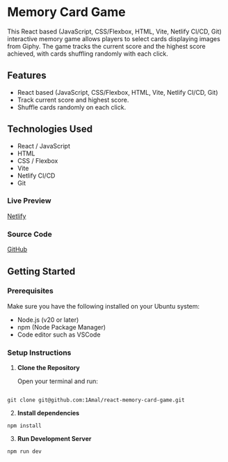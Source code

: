 # Memory Card Game

This React based (JavaScript, CSS/Flexbox, HTML, Vite, Netlify CI/CD, Git)
interactive memory game allows players to select cards displaying images
from Giphy. The game tracks the current score and the highest score
achieved, with cards shuffling randomly with each click.

## Features

- React based (JavaScript, CSS/Flexbox, HTML, Vite, Netlify CI/CD, Git)
- Track current score and highest score.
- Shuffle cards randomly on each click.

## Technologies Used

- React / JavaScript
- HTML
- CSS / Flexbox
- Vite
- Netlify CI/CD
- Git

### Live Preview

[Netlify](https://amal-memory-card-game.netlify.app)

### Source Code

[GitHub](https://github.com/1Amal/react-memory-card-game)

## Getting Started

### Prerequisites

Make sure you have the following installed on your Ubuntu system:

- Node.js (v20 or later)
- npm (Node Package Manager)
- Code editor such as VSCode

### Setup Instructions

1. **Clone the Repository**

   Open your terminal and run:

```

git clone git@github.com:1Amal/react-memory-card-game.git

```

2. **Install dependencies**

```
npm install
```

3. **Run Development Server**

```
npm run dev
```
